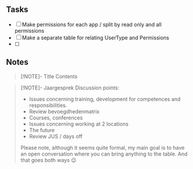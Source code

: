 ## Tasks
- [ ] Make permissions for each app / split by read only and all permissions
- [ ] Make a separate table for relating UserType and Permissions
- [ ] 

## Notes

> [!NOTE]- Title
> Contents

 > [!NOTE]- Jaargesprek
> Discussion points:
> - Issues concerning training, development for competences and responsibilities.
> -  Review bevoegdhedenmatrix
> - Courses, conferences
> - Issues concerning working at 2 locations
> - The future
> - Review JUS / days off
> 
> Please note, although it seems quite formal, my main goal is to have an open conversation where you can bring anything to the table. And that goes both ways 😉
